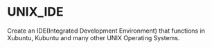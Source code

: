# UNIX_IDE
Create an IDE(Integrated Development Environment) that functions in Xubuntu, Kubuntu and many other UNIX Operating Systems.
